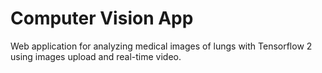 # Computer Vision App
Web application for analyzing medical images of lungs with Tensorflow 2 using images upload and real-time video.

